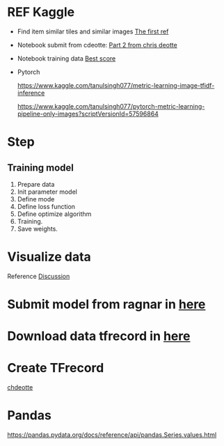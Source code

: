 # REF Kaggle

+ Find item similar tiles and similar images [The first ref](https://www.kaggle.com/cdeotte/rapids-cuml-tfidfvectorizer-and-knn)
  
+ Notebook submit from cdeotte: [Part 2 from chris deotte](https://www.kaggle.com/cdeotte/part-2-rapids-tfidfvectorizer-cv-0-700)

+ Notebook training data [Best score](https://www.kaggle.com/ragnar123/unsupervised-baseline-arcface)

+ Pytorch 

  https://www.kaggle.com/tanulsingh077/metric-learning-image-tfidf-inference

  https://www.kaggle.com/tanulsingh077/pytorch-metric-learning-pipeline-only-images?scriptVersionId=57596864

    
# Step
## Training model
1. Prepare data
2. Init parameter model
3. Define mode
4. Define loss function
5. Define optimize algorithm
6. Training.
7. Save weights.


# Visualize data

Reference [Discussion](https://www.kaggle.com/c/shopee-product-matching/discussion?sort=votes)

# Submit model from ragnar in [here](https://www.kaggle.com/musha2017/shopee-external-models?select=bert_en_uncased_L-24_H-1024_A-16_1)

# Download data tfrecord in [here]()

# Create TFrecord

[chdeotte](https://www.kaggle.com/cdeotte/how-to-create-tfrecords/notebook#How-To-Create-TFRecords)

# Pandas

https://pandas.pydata.org/docs/reference/api/pandas.Series.values.html